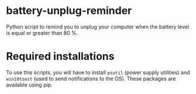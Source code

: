 # battery-unplug-reminder
Python script to remind you to unplug your computer when the battery level is equal or greater than 80 %.

# Required installations
To use this scripts, you will have to install `psutil` (power supply utilities) and `win10toast` (used to send notifications to the OS). These packages are available using pip.

